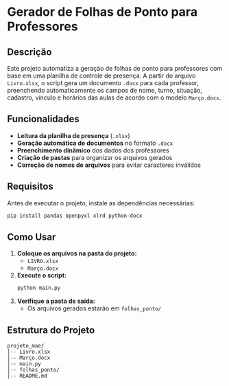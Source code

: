 # Gerador de Folhas de Ponto para Professores

## Descrição
Este projeto automatiza a geração de folhas de ponto para professores com base em uma planilha de controle de presença. A partir do arquivo `Livro.xlsx`, o script gera um documento `.docx` para cada professor, preenchendo automaticamente os campos de nome, turno, situação, cadastro, vínculo e horários das aulas de acordo com o modelo `Março.docx`.

## Funcionalidades
- **Leitura da planilha de presença** (`.xlsx`)
- **Geração automática de documentos** no formato `.docx`
- **Preenchimento dinâmico** dos dados dos professores
- **Criação de pastas** para organizar os arquivos gerados
- **Correção de nomes de arquivos** para evitar caracteres inválidos

## Requisitos
Antes de executar o projeto, instale as dependências necessárias:

```bash
pip install pandas openpyxl xlrd python-docx
```

## Como Usar
1. **Coloque os arquivos na pasta do projeto:**
   - `LIVRO.xlsx`
   - `Março.docx`
2. **Execute o script:**
   ```bash
   python main.py
   ```
3. **Verifique a pasta de saída:**
   - Os arquivos gerados estarão em `folhas_ponto/`

## Estrutura do Projeto
```
projeto_mae/
│-- Livro.xlsx
│-- Março.docx
│-- main.py
│-- folhas_ponto/  
│-- README.md
```


